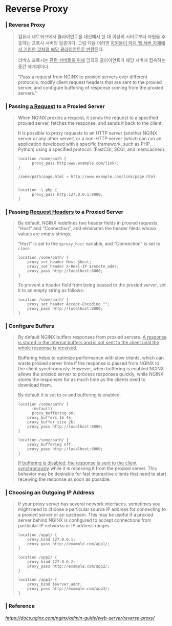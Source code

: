 # Reverse Proxy

###  | Reverse Proxy

> 컴퓨터 네트워크에서 클라이언트를 대신해서 한 대 이상의 서버로부터 자원을 추출하는 프록시 서버의 일종이다. 그럼 다음 이러한 <u>자원들이 마치 웹 서버 자체에서 기원한 것처럼 해당 클라이언트로 반환</u>된다.
>
> 리버스 프록시는 <u>관련 서버들을 위해</u> 임의의 클라이언트가 해당 서버에 접속하는 중간 매개체이다. 
>
> "Pass a request from NGINX to proxied servers over different protocols, modify client request headers that are sent to the proxied server, and configure buffering of response coming from the proxied servers."

### | Passing <u>a Request</u> to a Proxied Server

> When NGINX proxies a request, it sends the request to a specified proxied server, fetches the response, and sends it back to the client.  
>
> It is possible to proxy requests to an HTTP server (another NGINX server or any other server) or a non-HTTP server (which can run an application developed with a specific framework, such as PHP, Python) using a specified protocol. (FastCGI, SCGI, and memcached).
>
> ```
> location /some/path {
> 		proxy_pass http:www.example.com/link/;
> }
> 
> /some/path/page.html → http://www.example.com/link/page.html
> 
> 
> location ~\.php {
> 		proxy_pass http:127.0.0.1:8000; 
> }
> ```

### | Passing <u>Request Headers</u> to a Proxied Server

> By default, NGINX redefines two header fields in proxied requests, "Host" and "Connection", and eliminates the header fileds whose values are empty strings. 
>
> "Host" is set to the `$proxy_host` variable, and "Connection" is set to  `close`
>
> ```
> location /some/path/ {
>     proxy_set_header Host $host;
>     proxy_set_header X-Real-IP $remote_addr;
>     proxy_pass http://localhost:8000;
> }
> ```
>
> To prevent a header field from being passed to the proxied server, set it to an empty string as follows:
>
> ```
> location /some/path/ {
>     proxy_set_header Accept-Encoding "";
>     proxy_pass http://localhost:8000;
> }
> ```

### | Configure Buffers

> By default NGINX buffers responses from proxied servers. <u>A response is stored in the internal buffers and is not sent to the client until the whole response is received.</u>
>
> Buffering helps to optimize performance with slow clients, which can waste proxied server time if the response is passed from NGINX to the client synchronously. However, when buffering is enabled NGINX allows the proxied server to process responses quickly, while NGINX stores the responses for as much time as the clients need to download them.
>
> By default it is set to `on` and buffering is enabled.
>
> ```
> location /some/path/ {
> 		(default)
> 		proxy_buffering on;
>     proxy_buffers 16 4k;
>     proxy_buffer_size 2k;
>     proxy_pass http://localhost:8000;
> }
> 
> location /some/path/ {
>     proxy_buffering off;
>     proxy_pass http://localhost:8000;
> }
> ```
>
> <u>If buffering is disabled</u>, <u>the response is sent to the client synchronously</u> while it is receiving it from the proxied server. This behavior may be desirable for fast interactive clients that need to start receiving the response as soon as possible.

### | Choosing an Outgoing IP Address

> If your proxy server has several network interfaces, sometimes you might need to choose a particular source IP address for connecting to a proxied server or an upstream. This may be useful if a proxied server behind NGINX is configured to accept connections from particular IP networks or IP address ranges.
>
> ```
> location /app1/ {
>     proxy_bind 127.0.0.1;
>     proxy_pass http://example.com/app1/;
> }
> 
> location /app2/ {
>     proxy_bind 127.0.0.2;
>     proxy_pass http://example.com/app2/;
> }
> 
> location /app3/ {
>     proxy_bind $server_addr;
>     proxy_pass http://example.com/app3/;
> }
> 
> ```
>
> 







### | Reference

###### https://docs.nginx.com/nginx/admin-guide/web-server/reverse-proxy/
